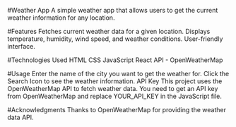 #Weather App
A simple weather app that allows users to get the current weather information for any location.

#Features
Fetches current weather data for a given location.
Displays temperature, humidity, wind speed, and weather conditions.
User-friendly interface.

#Technologies Used
HTML
CSS
JavaScript
React
API - OpenWeatherMap

#Usage
Enter the name of the city you want to get the weather for.
Click the Search Icon to see the weather information.
API Key
This project uses the OpenWeatherMap API to fetch weather data. You need to get an API key from OpenWeatherMap and replace YOUR_API_KEY in the JavaScript file.

#Acknowledgments
Thanks to OpenWeatherMap for providing the weather data API.

